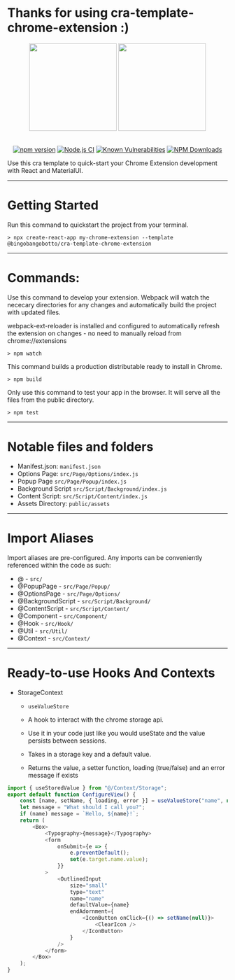 # Thanks for using cra-template-chrome-extension :)

<div align="center">
<div>
    <img width="auto" height="200" src="https://fonts.gstatic.com/s/i/productlogos/chrome_store/v7/192px.svg"> 
      <img width="auto" height="200" src="https://upload.wikimedia.org/wikipedia/commons/thumb/a/a7/React-icon.svg/512px-React-icon.svg.png">
</div>
  <br>

[![npm version](https://img.shields.io/npm/v/https://img.shields.io/npm/v/@bingobangobotto/cra-template-chrome-extension)](https://www.npmjs.com/package/@bingobangobotto/cra-template-chrome-extension)
[![Node.js CI](https://github.com/bwz3rbot/cra-template-chrome-extension/actions/workflows/node.js.yml/badge.svg)](https://github.com/bwz3rbot/cra-template-chrome-extension/actions/workflows/node.js.yml)
[![Known Vulnerabilities](https://snyk.io/test/github/bwz3rbot/cra-template-chrome-extension/badge.svg)](https://snyk.io/test/github/bwz3rbot/cra-template-chrome-extension/)
[![NPM Downloads](https://img.shields.io/npm/dt/@bingobangobotto/cra-template-chrome-extension.svg)](https://www.npmjs.com/package/@bingobangobotto/cra-template-chrome-extension)

</div>
<!-- prettier-ignore -->
Use this cra template to quick-start your Chrome Extension development with React and MaterialUI.

---

# Getting Started

Run this command to quickstart the project from your terminal.

```
> npx create-react-app my-chrome-extension --template @bingobangobotto/cra-template-chrome-extension
```

---

# Commands:

<!-- prettier-ignore -->
Use this command to develop your extension. Webpack will watch the nececary directories for any changes and automatically build the project with updated files.

<!-- prettier-ignore -->
webpack-ext-reloader is installed and configured to automatically refresh the extension on changes - no need to manually reload from chrome://extensions

```
> npm watch
```

This command builds a production distributable ready to install in Chrome.

```
> npm build
```

<!-- prettier-ignore -->
Only use this command to test your app in the browser. It will serve all the files from the public directory.

```
> npm test
```

---

# Notable files and folders

-   Manifest.json: `manifest.json`
-   Options Page: `src/Page/Options/index.js`
-   Popup Page `src/Page/Popup/index.js`
-   Background Script `src/Script/Background/index.js`
-   Content Script: `src/Script/Content/index.js`
-   Assets Directory: `public/assets`

---

# Import Aliases

<!-- prettier-ignore -->
Import aliases are pre-configured. Any imports can be conveniently referenced within the code as such:

-   @ - `src/`
-   @PopupPage - `src/Page/Popup/`
-   @OptionsPage - `src/Page/Options/`
-   @BackgroundScript - `src/Script/Background/`
-   @ContentScript - `src/Script/Content/`
-   @Component - `src/Component/`
-   @Hook - `src/Hook/`
-   @Util - `src/Util/`
-   @Context - `src/Context/`

---

# Ready-to-use Hooks And Contexts

-   StorageContext

    -   `useValueStore`

    -   A hook to interact with the chrome storage api.
    -   Use it in your code just like you would useState and the value persists
        between sessions.
    -   Takes in a storage key and a default value.
    -   Returns the value, a setter function, loading (true/false) and an error
        message if exists

```javascript
import { useStoredValue } from "@/Context/Storage";
export default function ConfigureView() {
	const [name, setName, { loading, error }] = useValueStore("name", null);
	let message = "What should I call you?";
	if (name) message = `Hello, ${name}!`;
	return (
		<Box>
			<Typography>{message}</Typography>
			<form
				onSubmit={e => {
					e.preventDefault();
					set(e.target.name.value);
				}}
			>
				<OutlinedInput
					size="small"
					type="text"
					name="name"
					defaultValue={name}
					endAdornment={
						<IconButton onClick={() => setName(null)}>
							<ClearIcon />
						</IconButton>
					}
				/>
			</form>
		</Box>
	);
}
```
